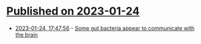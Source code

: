 # [Published on 2023-01-24](index.md)

* [2023-01-24, 17:47:56](https://news.ycombinator.com/item?id=34507162) - [Some gut bacteria appear to communicate with the brain](https://www.bbc.com/future/article/20230120-how-gut-bacteria-are-controlling-your-brain)
